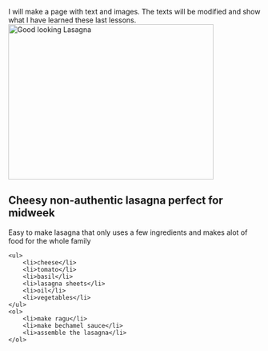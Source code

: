 I will make a page with text and images. The texts will be modified and show what I have learned these last lessons.
    <img src="../images/healthy-lasagne-with-ricotta-180850-2.jpg" alt="Good looking Lasagna" height="310" width="410">
    <h2>Cheesy non-authentic lasagna perfect for midweek</h2>
    <p>Easy to make lasagna that only uses a few ingredients and makes alot of food for the whole family</p>

    <ul>
        <li>cheese</li>
        <li>tomato</li>
        <li>basil</li>
        <li>lasagna sheets</li>
        <li>oil</li>
        <li>vegetables</li>
    </ul>
    <ol>
        <li>make ragu</li>
        <li>make bechamel sauce</li>
        <li>assemble the lasagna</li>
    </ol>
